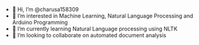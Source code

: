 - 👋 Hi, I’m @charusa158309
- 👀 I’m interested in Machine Learning, Natural Language Processing and Arduino Programming
- 🌱 I’m currently learning Natural Language processing using NLTK
- 💞️ I’m looking to collaborate on automated document analysis

<!---
charusa158309/charusa158309 is a ✨ special ✨ repository because its `README.md` (this file) appears on your GitHub profile.
You can click the Preview link to take a look at your changes.
--->
